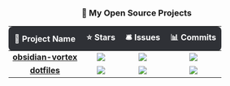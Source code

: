 <h3 align="center">🚀 My Open Source Projects</h3>

<table align="center" width="100%" style="border-collapse: collapse;">
  <thead align="center">
    <tr style="background-color: #2f3136; color: #ffffff;">
      <th style="padding: 10px; border-radius: 8px 0 0 8px;">🎁 Project Name</th>
      <th style="padding: 10px;">⭐ Stars</th>
      <th style="padding: 10px;">🛎 Issues</th>
      <th style="padding: 10px; border-radius: 0 8px 8px 0;">📊 Commits</th>
    </tr>
  </thead>
  <tbody align="center">
    <tr>
      <td><a href="https://github.com/abhimangs/obsidian-vortex"><b>obsidian-vortex</b></a></td>
      <td><img src="https://img.shields.io/github/stars/abhimangs/obsidian-vortex?style=flat-square&labelColor=343b41" /></td>
      <td><img src="https://img.shields.io/github/issues/abhimangs/obsidian-vortex?style=flat-square&labelColor=343b41" /></td>
      <td><img src="https://img.shields.io/github/commit-activity/y/abhimangs/obsidian-vortex?style=flat-square&labelColor=343b41" /></td>
    </tr>
    <tr>
      <td><a href="https://github.com/abhimangs/dotfiles"><b>dotfiles</b></a></td>
      <td><img src="https://img.shields.io/github/stars/abhimangs/dotfiles?style=flat-square&labelColor=343b41" /></td>
      <td><img src="https://img.shields.io/github/issues/abhimangs/dotfiles?style=flat-square&labelColor=343b41" /></td>
      <td><img src="https://img.shields.io/github/commit-activity/y/abhimangs/dotfiles?style=flat-square&labelColor=343b41" /></td>
    </tr>
  </tbody>
</table>
